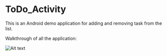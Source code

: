 ToDo_Activity
=============

This is an Android demo application for adding and removing task from the list. 

Walkthrough of all the application: 


![Alt text](//Users/amitkasat/Documents/ToDo_Activity.git?raw=true "ToDo_Activity")

